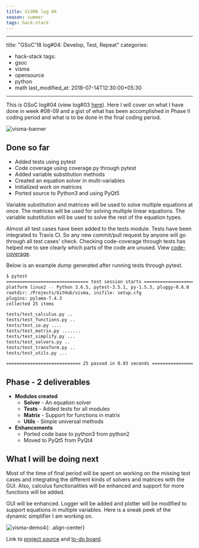 ```yaml
---
title: ViSMA log 04
season: summer
tags: hack-stack
---
```


---
title: "GSoC'18 log#04: Develop, Test, Repeat"
categories:
  - hack-stack
tags:
  - gsoc
  - visma
  - opensource
  - python
  - math
last_modified_at: 2018-07-14T12:30:00+05:30
---


This is GSoC log#04 (view log#03 [here](/hack-stack/2018/06/30/gsoc-log03-finding-the-unknown.html)). Here I will cover on what I have done in week #08-09 and a gist of what has been accomplished in Phase II coding period and what is to be done in the final coding period.

![visma-banner](/assets/img/visma/banner.jpg)

## Done so far

- Added tests using pytest
- Code coverage using coverage.py through pytest
- Added variable substitution methods
- Created an equation solver in multi-variables
- Initialized work on matrices
- Ported source to Python3 and using PyQt5

Variable substitution and matrices will be used to solve multiple equations at once. The matrices will be used for solving multiple linear equations. The variable substitution will be used to solve the rest of the equation types.

Almost all test cases have been added to the tests module. Tests have been integrated to Travis CI. So any new commit/pull request by anyone will go through all test cases' check.
Checking code-coverage through tests has helped me to see clearly which parts of the code are unused. View [code-coverage](https://coveralls.io/github/8hantanu/visma).

Below is an example dump generated after running tests through pytest.

```bash
$ pytest
=============================== test session starts ================================
platform linux2 -- Python 3.6.5, pytest-3.5.1, py-1.5.3, pluggy-0.6.0
rootdir: /Projects/GitHub/visma, inifile: setup.cfg
plugins: pylama-7.4.3
collected 25 items

tests/test_calculus.py ..                                                    [  8%]
tests/test_functions.py ..                                                   [ 16%]
tests/test_io.py ....                                                        [ 32%]
tests/test_matrix.py .......                                                 [ 60%]
tests/test_simplify.py ...                                                   [ 72%]
tests/test_solvers.py ..                                                     [ 80%]
tests/test_transform.py ..                                                   [ 88%]
tests/test_utils.py ...                                                      [100%]

============================ 25 passed in 0.93 seconds =============================
```

## Phase - 2 deliverables

- **Modules created**
  - **Solver** - An equation solver
  - **Tests** - Added tests for all modules
  - **Matrix** - Support for functions in matrix
  - **Utils** - Simple universal methods
- **Enhancements**
  - Ported code base to python3 from python2
  - Moved to PyQt5 from PyQt4

## What I will be doing next

Most of the time of final period will be spent on working on the missing test cases and integrating the different kinds of solvers and matrices with the GUI. Also, calculus functionalities will be enhanced and support for more functions will be added.

GUI will be enhanced. Logger will be added and plotter will be modified to support equations in multiple variables. Here is a sneak peek of the dynamic simplifier I am working on.

![visma-demo4](/assets/images/demos/visma/demo4.gif){: .align-center}

Link to [project source](https://github.com/aerospaceresearch/visma "visma") and [to-do board](https://github.com/aerospaceresearch/visma/projects/1 "Project Progress").

